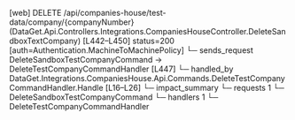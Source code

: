 [web] DELETE /api/companies-house/test-data/company/{companyNumber}  (DataGet.Api.Controllers.Integrations.CompaniesHouseController.DeleteSandboxTextCompany)  [L442–L450] status=200 [auth=Authentication.MachineToMachinePolicy]
  └─ sends_request DeleteSandboxTestCompanyCommand -> DeleteTestCompanyCommandHandler [L447]
    └─ handled_by DataGet.Integrations.CompaniesHouse.Api.Commands.DeleteTestCompanyCommandHandler.Handle [L16–L26]
  └─ impact_summary
    └─ requests 1
      └─ DeleteSandboxTestCompanyCommand
    └─ handlers 1
      └─ DeleteTestCompanyCommandHandler

